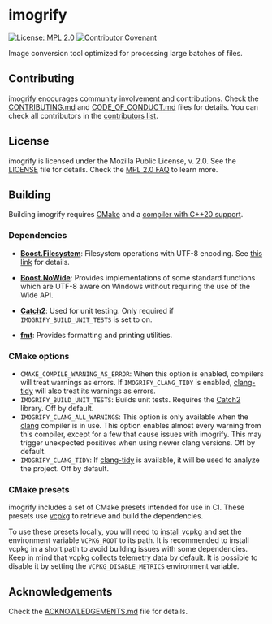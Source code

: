 # imogrify

[![License: MPL 2.0](https://img.shields.io/badge/License-MPL%202.0-brightgreen.svg)](https://opensource.org/licenses/MPL-2.0) [![Contributor Covenant](https://img.shields.io/badge/Contributor%20Covenant-2.1-4baaaa.svg)](CODE_OF_CONDUCT.md)

Image conversion tool optimized for processing large batches of files.

## Contributing

imogrify encourages community involvement and contributions. Check the [CONTRIBUTING.md](CONTRIBUTING.md) and [CODE_OF_CONDUCT.md](CODE_OF_CONDUCT.md) files for details. You can check all contributors in the [contributors list](https://github.com/joseasoler/imogrify/graphs/contributors).

## License

imogrify is licensed under the Mozilla Public License, v. 2.0. See the [LICENSE](LICENSE) file for details. Check the [MPL 2.0 FAQ](https://www.mozilla.org/en-US/MPL/2.0/FAQ/) to learn more.

## Building

Building imogrify requires [CMake](https://cmake.org/) and a [compiler with C++20 support](https://en.cppreference.com/w/cpp/compiler_support#cpp20).

### Dependencies

* **[Boost.Filesystem](https://www.boost.org/doc/libs/master/libs/filesystem/doc/index.htm)**: Filesystem operations with UTF-8 encoding. See [this link](https://www.boost.org/doc/libs/1_86_0/libs/nowide/doc/html/index.html#using_integration) for details.

* **[Boost.NoWide](https://www.boost.org/doc/libs/master/libs/nowide/doc/html/index.html)**: Provides implementations of some standard functions which are UTF-8 aware on Windows without requiring the use of the Wide API.

* **[Catch2](https://github.com/catchorg/Catch2)**: Used for unit testing. Only required if `IMOGRIFY_BUILD_UNIT_TESTS` is set to on.

* **[fmt](https://fmt.dev/latest/index.html)**: Provides formatting and printing utilities.

### CMake options

* `CMAKE_COMPILE_WARNING_AS_ERROR`: When this option is enabled, compilers will treat warnings as errors. If `IMOGRIFY_CLANG_TIDY` is enabled, [clang-tidy](https://clang.llvm.org/extra/clang-tidy/) will also treat its warnings as errors.
* `IMOGRIFY_BUILD_UNIT_TESTS`: Builds unit tests. Requires the [Catch2](https://github.com/catchorg/Catch2) library. Off by default.
* `IMOGRIFY_CLANG_ALL_WARNINGS`: This option is only available when the [clang](https://clang.llvm.org/) compiler is in use. This option enables almost every warning from this compiler, except for a few that cause issues with imogrify. This may trigger unexpected positives when using newer clang versions. Off by default.
* `IMOGRIFY_CLANG_TIDY`: If [clang-tidy](https://clang.llvm.org/extra/clang-tidy/) is available, it will be used to analyze the project. Off by default.

### CMake presets

imogrify includes a set of CMake presets intended for use in CI. These presets use [vcpkg](https://github.com/microsoft/vcpkg) to retrieve and build the dependencies.

To use these presets locally, you will need to [install vcpkg](https://learn.microsoft.com/en-us/vcpkg/get_started/get-started) and set the environment variable `VCPKG_ROOT` to its path. It is recommended to install vcpkg in a short path to avoid building issues with some dependencies. Keep in mind that [vcpkg collects telemetry data by default](https://learn.microsoft.com/en-us/vcpkg/about/privacy). It is possible to disable it by setting the `VCPKG_DISABLE_METRICS` environment variable.

## Acknowledgements

Check the [ACKNOWLEDGEMENTS.md](ACKNOWLEDGEMENTS.md) file for details.
